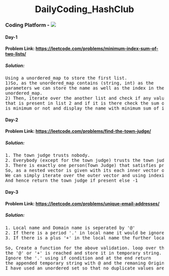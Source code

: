 <h1 align =center> DailyCoding_HashClub </h1>

###  Coding Platform - <a href="https://leetcode.com/777ahesh/"><img src="https://img.shields.io/badge/-LeetCode-FFA116?style=for-the-badge&logo=LeetCode&logoColor=black&style=flat-square"/></a>


#### Day-1

####  Problem Link: https://leetcode.com/problems/minimum-index-sum-of-two-lists/
##### Solution:
<pre>Using a unordered_map to store the first list. 
1)So, as the unordered_map contains (string, int) as the 
parameters we can store the name as well as the index in the 
unordered_map.
2) Then, iterate over the another list and check if any value( name )
that is present in list 2 and if it is there check the sum of the index
is minimum or not and display the name with minimum sum of index. 
</pre> 

#### Day-2

####  Problem Link: https://leetcode.com/problems/find-the-town-judge/
##### Solution:
<pre>1. The town judge trusts nobody.
2. Everybody (except for the town judge) trusts the town judge.
3. There is exactly one person(Town Judge) that satisfies properties 1 and 2.
So, as a nested vector is given with its each inner vector of size 2.
We can simply iterate over the outer vector and using indexing check the trust of everybody in the town.
And hence return the town judge if present else -1
</pre> 

#### Day-3

####  Problem Link: https://leetcode.com/problems/unique-email-addresses/
##### Solution:
<pre>1. Local name and Domain name is seperated by '@'
2. If there is a period '.' in local name it would be ignored.
3. If there is a plus '+' in the local name the further local name should not be considered.

So, Create a function for the above validation. loop over the characters in the string till
the '@' or '+' is reached and store it in temporary string.
Ignore the '.' using if condition and at the end return 
the appended temporary string with @ and the remaning Original string (email).
I have used an unordered_set so that no duplicate values are stored.
</pre> 

